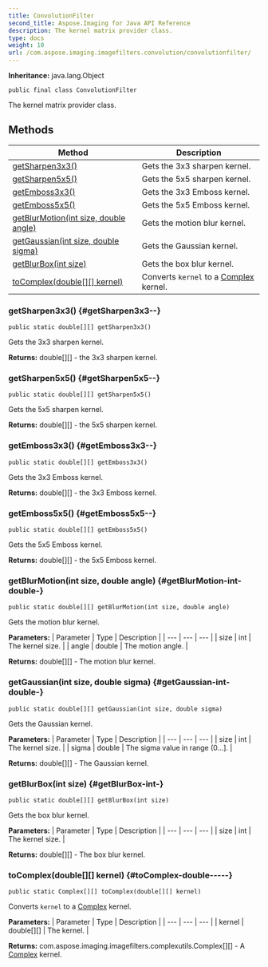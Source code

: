```yaml
---
title: ConvolutionFilter
second_title: Aspose.Imaging for Java API Reference
description: The kernel matrix provider class.
type: docs
weight: 10
url: /com.aspose.imaging.imagefilters.convolution/convolutionfilter/
---
```

**Inheritance:**
java.lang.Object
```
public final class ConvolutionFilter
```

The kernel matrix provider class.
## Methods

| Method | Description |
| --- | --- |
| [getSharpen3x3()](#getSharpen3x3--) | Gets the 3x3 sharpen kernel. |
| [getSharpen5x5()](#getSharpen5x5--) | Gets the 5x5 sharpen kernel. |
| [getEmboss3x3()](#getEmboss3x3--) | Gets the 3x3 Emboss kernel. |
| [getEmboss5x5()](#getEmboss5x5--) | Gets the 5x5 Emboss kernel. |
| [getBlurMotion(int size, double angle)](#getBlurMotion-int-double-) | Gets the motion blur kernel. |
| [getGaussian(int size, double sigma)](#getGaussian-int-double-) | Gets the Gaussian kernel. |
| [getBlurBox(int size)](#getBlurBox-int-) | Gets the box blur kernel. |
| [toComplex(double[][] kernel)](#toComplex-double-----) | Converts `kernel` to a [Complex](../../com.aspose.imaging.imagefilters.complexutils/complex) kernel. |
### getSharpen3x3() {#getSharpen3x3--}
```
public static double[][] getSharpen3x3()
```


Gets the 3x3 sharpen kernel.

**Returns:**
double[][] - the 3x3 sharpen kernel.
### getSharpen5x5() {#getSharpen5x5--}
```
public static double[][] getSharpen5x5()
```


Gets the 5x5 sharpen kernel.

**Returns:**
double[][] - the 5x5 sharpen kernel.
### getEmboss3x3() {#getEmboss3x3--}
```
public static double[][] getEmboss3x3()
```


Gets the 3x3 Emboss kernel.

**Returns:**
double[][] - the 3x3 Emboss kernel.
### getEmboss5x5() {#getEmboss5x5--}
```
public static double[][] getEmboss5x5()
```


Gets the 5x5 Emboss kernel.

**Returns:**
double[][] - the 5x5 Emboss kernel.
### getBlurMotion(int size, double angle) {#getBlurMotion-int-double-}
```
public static double[][] getBlurMotion(int size, double angle)
```


Gets the motion blur kernel.

**Parameters:**
| Parameter | Type | Description |
| --- | --- | --- |
| size | int | The kernel size. |
| angle | double | The motion angle. |

**Returns:**
double[][] - The motion blur kernel.
### getGaussian(int size, double sigma) {#getGaussian-int-double-}
```
public static double[][] getGaussian(int size, double sigma)
```


Gets the Gaussian kernel.

**Parameters:**
| Parameter | Type | Description |
| --- | --- | --- |
| size | int | The kernel size. |
| sigma | double | The sigma value in range (0...]. |

**Returns:**
double[][] - The Gaussian kernel.
### getBlurBox(int size) {#getBlurBox-int-}
```
public static double[][] getBlurBox(int size)
```


Gets the box blur kernel.

**Parameters:**
| Parameter | Type | Description |
| --- | --- | --- |
| size | int | The kernel size. |

**Returns:**
double[][] - The box blur kernel.
### toComplex(double[][] kernel) {#toComplex-double-----}
```
public static Complex[][] toComplex(double[][] kernel)
```


Converts `kernel` to a [Complex](../../com.aspose.imaging.imagefilters.complexutils/complex) kernel.

**Parameters:**
| Parameter | Type | Description |
| --- | --- | --- |
| kernel | double[][] | The kernel. |

**Returns:**
com.aspose.imaging.imagefilters.complexutils.Complex[][] - A [Complex](../../com.aspose.imaging.imagefilters.complexutils/complex) kernel.
